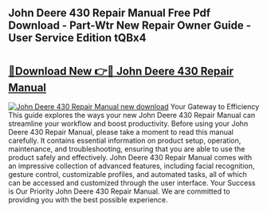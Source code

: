 ## John Deere 430 Repair Manual Free Pdf Download - Part-Wtr New Repair Owner Guide - User Service Edition tQBx4

# <h2><a href="http://bc87650.oget.top/?id=John+Deere+430+Repair+Manual">🔗Download New 👉🔴 John Deere 430 Repair Manual</a></h2>

[![John Deere 430 Repair Manual new download](https://i.imgur.com/5g1atiW.png)](http://bc87650.oget.top/?id=John+Deere+430+Repair+Manual)
Your Gateway to Efficiency This guide explores the ways your new John Deere 430 Repair Manual can streamline your workflow and boost productivity. Before using your John Deere 430 Repair Manual, please take a moment to read this manual carefully. It contains essential information on product setup, operation, maintenance, and troubleshooting, ensuring that you are able to use the product safely and effectively. John Deere 430 Repair Manual comes with an impressive collection of advanced features, including facial recognition, gesture control, customizable profiles, and automated tasks, all of which can be accessed and customized through the user interface. Your Success is Our Priority John Deere 430 Repair Manual. We are committed to providing you with the best possible experience.
